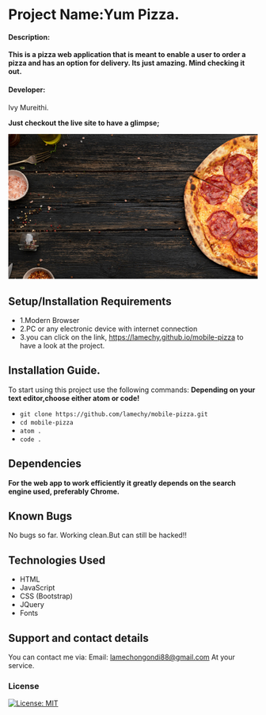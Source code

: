 # Project Name:Yum Pizza.
#### Description: 
**This  is  a pizza web  application that  is  meant  to enable  a  user  to order a pizza and has an option for delivery. Its just amazing. Mind checking it out.**
#### Developer:
Ivy Mureithi.


**Just checkout  the  live  site  to  have  a glimpse;**

![images.png](images/bg-img.jpg)


## Setup/Installation Requirements
* 1.Modern Browser
* 2.PC or any electronic device with internet connection
* 3.you can click  on the  link,  https://lamechy.github.io/mobile-pizza    to have  a look  at the  project.
## Installation Guide.
To start using this project use the following commands:
**Depending  on  your  text editor,choose either atom or  code!**
- `git clone https://github.com/lamechy/mobile-pizza.git`
- `cd mobile-pizza`
- `atom .`
- `code .`
## Dependencies
**For  the  web app to  work  efficiently  it  greatly depends  on the  search engine  used, preferably Chrome.**
## Known Bugs
No bugs so far. Working clean.But can still be  hacked!!
## Technologies Used
* HTML
* JavaScript
* CSS (Bootstrap)
* JQuery
* Fonts

## Support and contact details
You can contact me via:
Email: lamechongondi88@gmail.com
At your service.

### License
[![License: MIT](https://img.shields.io/badge/License-MIT-yellow.svg)](https://opensource.org/licenses/MIT)